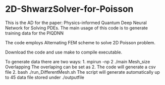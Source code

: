 # 2D-ShwarzSolver-for-Poisson
This is the AD for the paper: Physics-informed Quantum Deep Neural Network for Solving PDEs.
The main usage of this code is to generate training data for the PIQDNN

The code employs Alternating FEM scheme to solve 2D Poisson problem.

Download the code and use make to compile executable.

To generate data there are two ways:
    1. mpirun -np 2 ./main Mesh_size Overlapping
    The overlaping can be set as 2. The code will generate a csv file
    2. bash ./run_DifferentMesh.sh
    The script will generate automatically up to 45 data file stored under ./outputfile

